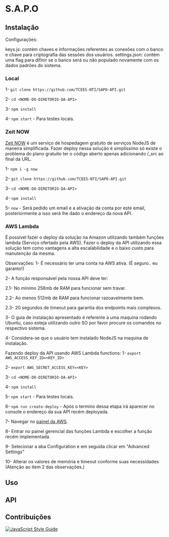 # S.A.P.O

## Instalação

Configurações:

keys.js: contém chaves e informações referentes as conexões com o banco e chave para criptografia das sessões dos usuários.
settings.json: contém uma flag para difinir se o banco será ou não populado novamente com os dados padrões do sistema.

### Local

1- `git clone https://github.com/TCEES-NTI/SAPO-API.git`

2- `cd <NOME-DO-DIRETORIO-DA-API>`

3- `npm install`

4- `npm start` - Para testes locais.

### Zeit NOW

[Zeit NOW](https://zeit.co/now) é um serviço de hospedagem gratuito de serviços NodeJS de maneira simplificada. Fazer deploy nessa solução é simplíssimo só existe o 
problema do plano gratuito ter o código aberto apenas adicionando /_src ao final da URL.

1- `npm i -g now`

2- `git clone https://github.com/TCEES-NTI/SAPO-API.git`

3- `cd <NOME-DO-DIRETORIO-DA-API>`

4- `npm install`

5- `now` - Será pedido um email e a ativação da conta por este email, posteriormente a isso será lhe dado o endereço da nova API.

### AWS Lambda

É possível fazer o deploy da solução na Amazon utilizando também funções lambda (Serviço ofertado pela AWS). Fazer o deploy da API utilizando essa solução tem como 
vantagens a alta escalabilidade e o baixo custo para manutenção da mesma.

Observações:
1- É necessário ter uma conta na AWS ativa. (É seguro.. eu garanto!)

2- A função responsável pela nossa API deve ter:

2.1- No mínimo 256mb de RAM para funcionar sem travar.

2.2- Ao menos 512mb de RAM para funcionar razoavelmente bem.

2.3- 20 segundos de timeout para garantia dos endpoints mais complexos.

3- O guia de instalação apresentado é referente a uma maquina rodando Ubuntu, caso esteja utilizando outro SO por favor procure os comandos no respectivo sistema.

4- Considera-se que o usuário tem instalado NodeJS na maquina de instalação.

Fazendo deploy da API usando AWS Lambda functions:
1- `export AWS_ACCESS_KEY_ID=<KEY_ID>`

2- `export AWS_SECRET_ACCESS_KEY=<KEY>`

3- `cd <NOME-DO-DIRETORIO-DA-API>`

4- `npm install`

5- `npm start` - Para testes locais.

6- `npm run create-deploy` - Após o termino dessa etapa irá aparecer no console o endereço da sua API recém deployada.

7- Navegar no [painel da AWS](https://console.aws.amazon.com).

8- Entrar no painel gerencial das funções Lambda e escolher a função recém implementada.

9- Selecionar a aba Configuration e em seguida clicar em "Advanced Settings"

10- Alterar os valores de memória e timeout conforme suas necessidades (Atenção ao item 2 das observações.)

## Uso

## API

## Contribuições

[![JavaScript Style Guide](https://cdn.rawgit.com/feross/standard/master/badge.svg)](https://github.com/feross/standard)

